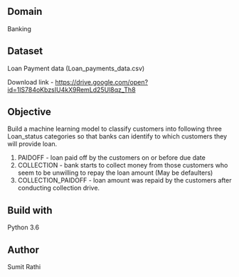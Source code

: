 ## Domain
Banking

## Dataset
Loan Payment data (Loan_payments_data.csv) 

Download link - https://drive.google.com/open?id=1lS784oKbzsIU4kX9RemLd25Ul8qz_Th8

## Objective
Build a machine learning model to classify customers into following three Loan_status categories so that banks can identify to which customers they will provide loan.
1. PAIDOFF - loan paid off by the customers on or before due date
2. COLLECTION - bank starts to collect money from those customers who seem to be unwilling to repay the loan amount (May be defaulters)
3. COLLECTION_PAIDOFF - loan amount was repaid by the customers after conducting collection drive.

## Build with
Python 3.6

## Author
Sumit Rathi
